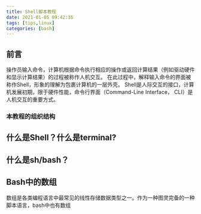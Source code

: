 ```yaml
---
title: Shell脚本教程
date: 2021-01-05 09:42:35
tags: [tips,linux]
categories: [bash]
---
```


## 前言
操作员输入命令，计算机根据命令执行相应的操作或返回计算结果（例如驱动硬件和显示计算结果）的过程被称作人机交互。
在此过程中，解释输入命令的界面被称作Shell，形象的理解为包裹计算机的一层外壳。
Shell是人际交互的接口，计算机发展初期，限于硬件性能，命令行界面（Command-Line Interface， CLI）是人机交互的重要方式。

### 本教程的组织结构

## 什么是Shell？什么是terminal?

## 什么是sh/bash？

## Bash中的数组
数组是各类编程语言中最常见的线性存储数据类型之一。作为一种图灵完备的一种脚本语言，bash中也有数组

<!-- vim: set nospell ai: -->
